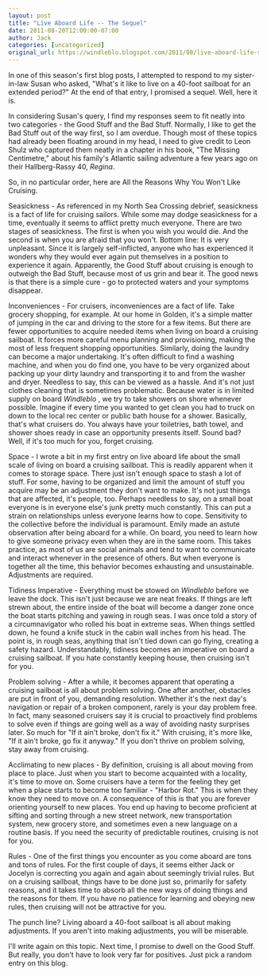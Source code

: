 ```yaml
---
layout: post
title: "Live Aboard Life -- The Sequel"
date: 2011-08-20T12:00:00-07:00
author: Jack
categories: [uncategorized]
original_url: https://windleblo.blogspot.com/2011/08/live-aboard-life-sequel.html
---
```


In one of this season's first blog posts, I attempted to respond to my sister-in-law Susan who asked, "What's it like to live on a 40-foot sailboat for an extended period?" At the end of that entry, I promised a sequel. Well, here it is.

In considering Susan's query, I find my responses seem to fit neatly into two categories - the Good Stuff and the Bad Stuff. Normally, I like to get the Bad Stuff out of the way first, so I am overdue. Though most of these topics had already been floating around in my head, I need to give credit to Leon Shulz who captured them neatly in a chapter in his book, "The Missing Centimetre," about his family's Atlantic sailing adventure a few years ago on their Hallberg-Rassy 40, _Regina_.

So, in no particular order, here are All the Reasons Why You Won't Like Cruising.

Seasickness - As referenced in my North Sea Crossing debrief, seasickness is a fact of life for cruising sailors. While some may dodge seasickness for a time, eventually it seems to afflict pretty much everyone. There are two stages of seasickness. The first is when you wish you would die. And the second is when you are afraid that you won't. Bottom line: It is very unpleasant. Since it is largely self-inflicted, anyone who has experienced it wonders why they would ever again put themselves in a position to experience it again. Apparently, the Good Stuff about cruising is enough to outweigh the Bad Stuff, because most of us grin and bear it. The good news is that there is a simple cure - go to protected waters and your symptoms disappear.

Inconveniences - For cruisers, inconveniences are a fact of life. Take grocery shopping, for example. At our home in Golden, it's a simple matter of jumping in the car and driving to the store for a few items. But there are fewer opportunities to acquire needed items when living on board a cruising sailboat. It forces more careful menu planning and provisioning, making the most of less frequent shopping opportunities. Similarly, doing the laundry can become a major undertaking. It's often difficult to find a washing machine, and when you do find one, you have to be very organized about packing up your dirty laundry and transporting it to and from the washer and dryer. Needless to say, this can be viewed as a hassle. And it's not just clothes cleaning that is sometimes problematic. Because water is in limited supply on board _Windleblo_ , we try to take showers on shore whenever possible. Imagine if every time you wanted to get clean you had to truck on down to the local rec center or public bath house for a shower.  Basically, that's what cruisers do. You always have your toiletries, bath towel, and shower shoes ready in case an opportunity presents itself. Sound bad? Well, if it's too much for you, forget cruising.

Space - I wrote a bit in my first entry on live aboard life about the small scale of living on board a cruising sailboat. This is readily apparent when it comes to storage space. There just isn't enough space to stash a lot of stuff. For some, having to be organized and limit the amount of stuff you acquire may be an adjustment they don't want to make. It's not just things that are affected, it's people, too. Perhaps needless to say, on a small boat everyone is in everyone else's junk pretty much constantly. This can put a strain on relationships unless everyone learns how to cope. Sensitivity to the collective before the individual is paramount. Emily made an astute observation after being aboard for a while. On board, you need to learn how to give someone privacy even when they are in the same room. This takes practice, as most of us are social animals and tend to want to communicate and interact whenever in the presence of others. But when everyone is together all the time, this behavior becomes exhausting and unsustainable. Adjustments are required. 

Tidiness Imperative - Everything must be stowed on _Windleblo_ before we leave the dock. This isn't just because we are neat freaks. If things are left strewn about, the entire inside of the boat will become a danger zone once the boat starts pitching and yawing in rough seas. I was once told a story of a circumnavigator who rolled his boat in extreme seas. When things settled down, he found a knife stuck in the cabin wall inches from his head. The point is, in rough seas, anything that isn't tied down can go flying, creating a safety hazard. Understandably, tidiness becomes an imperative on board a cruising sailboat. If you hate constantly keeping house, then cruising isn't for you.

Problem solving - After a while, it becomes apparent that operating a cruising sailboat is all about problem solving. One after another, obstacles are put in front of you, demanding resolution. Whether it's the next day's navigation or repair of a broken component, rarely is your day problem free. In fact, many seasoned cruisers say it is crucial to proactively find problems to solve even if things are going well as a way of avoiding nasty surprises later. So much for "If it ain't broke, don't fix it." With cruising, it's more like, "If it ain't broke, go fix it anyway." If you don't thrive on problem solving, stay away from cruising.

Acclimating to new places - By definition, cruising is all about moving from place to place. Just when you start to become acquainted with a locality, it's time to move on. Some cruisers have a term for the feeling they get when a place starts to become too familiar - "Harbor Rot." This is when they know they need to move on. A consequence of this is that you are forever orienting yourself to new places. You end up having to become proficient at sifting and sorting through a new street network, new transportation system, new grocery store, and sometimes even a new language on a routine basis. If you need the security of predictable routines, cruising is not for you.

Rules - One of the first things you encounter as you come aboard are tons and tons of rules. For the first couple of days, it seems either Jack or Jocelyn is correcting you again and again about seemingly trivial rules. But on a cruising sailboat, things have to be done just so, primarily for safety reasons, and it takes time to absorb all the new ways of doing things and the reasons for them. If you have no patience for learning and obeying new rules, then cruising will not be attractive for you. 

The punch line? Living aboard a 40-foot sailboat is all about making adjustments. If you aren't into making adjustments, you will be miserable. 

I'll write again on this topic. Next time, I promise to dwell on the Good Stuff. But really, you don't have to look very far for positives. Just pick a random entry on this blog.